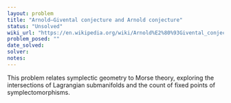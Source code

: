 ```yaml
---
layout: problem
title: "Arnold–Givental conjecture and Arnold conjecture"
status: "Unsolved"
wiki_url: "https://en.wikipedia.org/wiki/Arnold%E2%80%93Givental_conjecture"
problem_posed: ""
date_solved:
solver:
notes:
---
```

This problem relates symplectic geometry to Morse theory, exploring the intersections of Lagrangian submanifolds and the count of fixed points of symplectomorphisms.